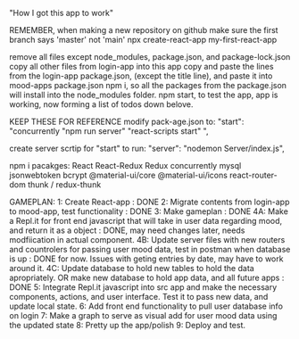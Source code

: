 "How I got this app to work"

REMEMBER, when making a new repository on github make sure the first branch says 'master' not 'main'
npx create-react-app my-first-react-app

remove all files except node_modules, package.json, and package-lock.json
copy all other files from login-app into this app
copy and paste the lines from the login-app package.json, (except the title line), and paste it into mood-apps package.json
npm i, so all the packages from the package.json will install into the node_modules folder.
npm start, to test the app, app is working, now forming a list of todos down belove.

KEEP THESE FOR REFERENCE
modify pack-age.json to:
"start": "concurrently \"npm run server\" \"react-scripts start\" ",

create server scrtip for "start" to run:
"server": "nodemon Server/index.js",

npm i pacakges:
React
React-Redux
Redux
concurrently
mysql
jsonwebtoken
bcrypt
@material-ui/core
@material-ui/icons
react-router-dom
thunk / redux-thunk

GAMEPLAN:
1: Create React-app : DONE
2: Migrate contents from login-app to mood-app, test functionality : DONE
3: Make gameplan : DONE
4A: Make a Repl.it for front end javascript that will take in user data regarding mood, and return it as a object : DONE, may need changes later, needs modfiication in actual component.
4B: Update server files with new routers and countrolers for passing user mood data, test in postman when database is up : DONE for now. Issues with geting entries by date, may have to work around it.
4C: Update database to hold new tables to hold the data apropriately. OR make new database to hold app data, and all future apps : DONE
5: Integrate Repl.it javascript into src app and make the necessary components, actions, and user interface. Test it to pass new data, and update local state.
6: Add front end functionality to pull user database info on login
7: Make a graph to serve as visual add for user mood data using the updated state
8: Pretty up the app/polish
9: Deploy and test.
